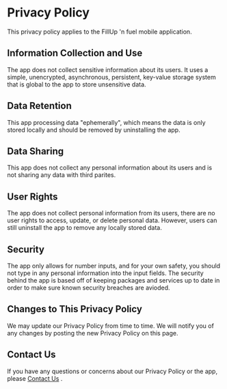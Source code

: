 # Privacy Policy
This privacy policy applies to the FillUp 'n fuel mobile application.

## Information Collection and Use
The app does not collect sensitive information about its users. It uses a simple, unencrypted, asynchronous, persistent, key-value storage system that is global to the app to store unsensitive data.

## Data Retention
This app processing data "ephemerally", which means the data is only stored locally and should be removed by uninstalling the app.

## Data Sharing
This app does not collect any personal information about its users and is not sharing any data with third parites.

## User Rights
The app does not collect personal information from its users, there are no user rights to access, update, or delete personal data. However, users can still uninstall the app to remove any locally stored data.

## Security
The app only allows for number inputs, and for your own safety, you should not type in any personal information into the input fields. The security behind the app is based off of keeping packages and services up to date in order to make sure known security breaches are avioded.

## Changes to This Privacy Policy
We may update our Privacy Policy from time to time. We will notify you of any changes by posting the new Privacy Policy on this page.

## Contact Us
If you have any questions or concerns about our Privacy Policy or the app, please [Contact Us](mailto:[mailto:tor.henrik@thuworks.com])
.
